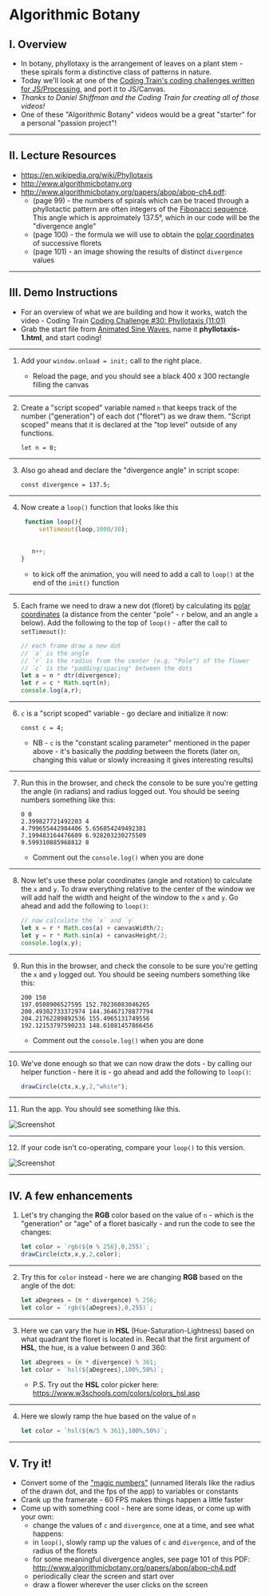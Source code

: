 # Algorithmic Botany


## I. Overview

 - In botany, phyllotaxy is the arrangement of leaves on a plant stem - these spirals form a distinctive class of patterns in nature.
 - Today we'll look at one of the [Coding Train's coding challenges written for JS/Processing](https://thecodingtrain.com/tracks/algorithmic-botany/30-phyllotaxis), and port it to JS/Canvas.
 - *Thanks to Daniel Shiffman and the Coding Train for creating all of those videos!*
 - One of these "Algorithmic Botany" videos would be a great "starter" for a personal "passion project"!

<hr>

## II. Lecture Resources
 - https://en.wikipedia.org/wiki/Phyllotaxis
 - http://www.algorithmicbotany.org
 - http://www.algorithmicbotany.org/papers/abop/abop-ch4.pdf:
   - (page 99) - the numbers of spirals which can be traced through a phyllotactic pattern are often integers of the [Fibonacci sequence](https://en.wikipedia.org/wiki/Fibonacci_number). This angle which is approimately 137.5&deg;, which in our code will be the "divergence angle"
   - (page 100) - the formula we will use to obtain the [polar coordinates](https://en.wikipedia.org/wiki/Polar_coordinate_system) of successive florets
   - (page 101) - an image showing the results of distinct `divergence` values
 
<hr>

## III. Demo Instructions

- For an overview of what we are building and how it works, watch the video - Coding Train [Coding Challenge #30: Phyllotaxis (11:01)](https://thecodingtrain.com/tracks/algorithmic-botany/30-phyllotaxis)
- Grab the start file from [Animated Sine Waves](./HW-sine-wave.md), name it **phyllotaxis-1.html**, and start coding!

<hr>

1. Add your `window.onload = init;` call to the right place.

    - Reload the page, and you should see a black 400 x 300 rectangle filling the canvas

<hr>

2. Create a "script scoped" variable named `n` that keeps track of the number ("generation") of each dot ("floret") as we draw them. "Script scoped" means that it is declared at the "top level" outside of any functions.

    `let n = 0;`

<hr>

3. Also go ahead and declare the "divergence angle" in script scope:

    `const divergence = 137.5;`

<hr>

4. Now create a `loop()` function that looks like this

    ```js
     function loop(){
 	     setTimeout(loop,1000/30);
  
  
       n++;
    }
    ```
    
   - to kick off the animation, you will need to add a call to `loop()` at the end of the `init()` function

<hr>

5. Each frame we need to draw a new dot (floret) by calculating its [polar coordinates](https://en.wikipedia.org/wiki/Polar_coordinate_system) (a distance from the center "pole" - `r` below, and an angle `a` below). Add the following to the top of `loop()` - after the call to `setTimeout()`:

    ```js
    // each frame draw a new dot
    // `a` is the angle
    // `r` is the radius from the center (e.g. "Pole") of the flower
    // `c` is the "padding/spacing" between the dots
    let a = n * dtr(divergence);
    let r = c * Math.sqrt(n);
    console.log(a,r);
    ```

<hr>

6. `c` is a "script scoped" variable - go declare and initialize it now:

    `const c = 4;`

   - NB - `c` is the "constant scaling parameter" mentioned in the paper above - it's basically the *padding* between the florets (later on, changing this value or slowly increasing it gives interesting results)

<hr>

7. Run this in the browser, and check the console to be sure you're getting the angle (in radians) and radius logged out. You should be seeing numbers something like this:

    ```
    0 0
    2.399827721492203 4
    4.799655442984406 5.656854249492381
    7.199483164476609 6.928203230275509
    9.599310885968812 8
    ```

    - Comment out the `console.log()` when you are done

<hr>

8. Now let's use these polar coordinates (angle and rotation) to calculate the `x` and `y`. To draw everything relative to the center of the window we will add half the width and height of the window to the `x` and `y`. Go ahead and add the following to `loop()`:

    ```js
    // now calculate the `x` and `y`
    let x = r * Math.cos(a) + canvasWidth/2;
    let y = r * Math.sin(a) + canvasHeight/2;
    console.log(x,y);
    ```

<hr>

9. Run this in the browser, and check the console to be sure you're getting the `x` and `y` logged out. You should be seeing numbers something like this:

    ```
    200 150
    197.0508906527595 152.70236083046265
    200.49302733372974 144.36467178877794
    204.21762289892536 155.4965131749556
    192.12153797590233 148.61081457866456
    ```

    - Comment out the `console.log()` when you are done

<hr>

10. We've done enough so that we can now draw the dots - by calling our helper function - here it is - go ahead and add the following to `loop()`:

    ```js
    drawCircle(ctx,x,y,2,"white");
    ```

<hr>

11. Run the app. You should see something like this.

![Screenshot](_images/HW-algorithmic-botany-1.jpg)

<hr>

12. If your code isn't co-operating, compare your `loop()` to this version.

![Screenshot](_images/HW-algorithmic-botany-2.jpg)

<hr>

## IV. A few enhancements

1. Let's try changing the **RGB** color based on the value of `n` - which is the "generation" or "age" of a floret basically - and run the code to see the changes:

    ```js
    let color = `rgb(${n % 256},0,255)`;
    drawCircle(ctx,x,y,2,color);
    ```
    
<hr>

2. Try this for `color` instead - here we are changing **RGB** based on the angle of the dot:

    ```js
    let aDegrees = (n * divergence) % 256;
    let color = `rgb(${aDegrees},0,255)`;
    ```
<hr>

3. Here we can vary the hue in **HSL** (Hue-Saturation-Lightness) based on what quadrant the floret is located in. Recall that the first argument of **HSL**, the hue, is a value between 0 and 360:

    ```js
    let aDegrees = (n * divergence) % 361;
    let color = `hsl(${aDegrees},100%,50%)`;
    ```

    - P.S. Try out the **HSL** color picker here: https://www.w3schools.com/colors/colors_hsl.asp

<hr>

4. Here we slowly ramp the hue based on the value of `n`

    ```js
    let color = `hsl(${n/5 % 361},100%,50%)`;
    ```

<hr>

## V. Try it!

- Convert some of the ["magic numbers"](https://en.wikipedia.org/wiki/Magic_number_(programming)#Unnamed_numerical_constants) (unnamed literals like the radius of the drawn dot, and the fps of the app) to variables or constants
- Crank up the framerate - 60 FPS makes things happen a little faster
- Come up with something cool - here are some ideas, or come up with your own:
  - change the values of `c` and `divergence`, one at a time, and see what happens:
  - in `loop()`, slowly ramp up the values of  `c` and `divergence`, and of the radius of the florets
  - for some meaningful divergence angles, see page 101 of this PDF: http://www.algorithmicbotany.org/papers/abop/abop-ch4.pdf
  - periodically clear the screen and start over
  - draw a flower wherever the user clicks on the screen 
